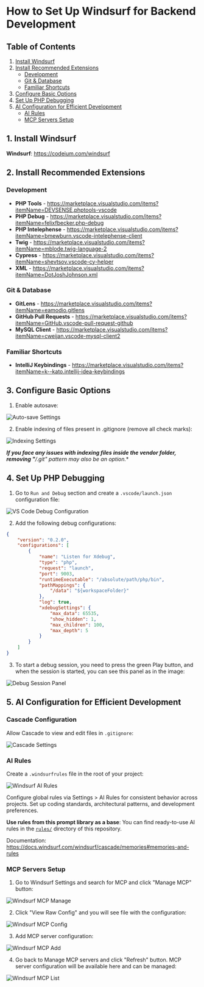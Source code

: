 # How to Set Up Windsurf for Backend Development

## Table of Contents

1. [Install Windsurf](#1-install-windsurf)
2. [Install Recommended Extensions](#2-install-recommended-extensions)
   - [Development](#development)
   - [Git & Database](#git--database)
   - [Familiar Shortcuts](#familiar-shortcuts)
3. [Configure Basic Options](#3-configure-basic-options)
4. [Set Up PHP Debugging](#4-set-up-php-debugging)
5. [AI Configuration for Efficient Development](#5-ai-configuration-for-efficient-development)
   - [AI Rules](#ai-rules)
   - [MCP Servers Setup](#mcp-servers-setup)

## 1. Install Windsurf

**Windsurf**: https://codeium.com/windsurf

## 2. Install Recommended Extensions

### Development

- **PHP Tools** - https://marketplace.visualstudio.com/items?itemName=DEVSENSE.phptools-vscode
- **PHP Debug** - https://marketplace.visualstudio.com/items?itemName=felixfbecker.php-debug
- **PHP Intelephense** - https://marketplace.visualstudio.com/items?itemName=bmewburn.vscode-intelephense-client
- **Twig** - https://marketplace.visualstudio.com/items?itemName=mblode.twig-language-2
- **Cypress** - https://marketplace.visualstudio.com/items?itemName=shevtsov.vscode-cy-helper
- **XML** - https://marketplace.visualstudio.com/items?itemName=DotJoshJohnson.xml

### Git & Database

- **GitLens** - https://marketplace.visualstudio.com/items?itemName=eamodio.gitlens
- **GitHub Pull Requests** - https://marketplace.visualstudio.com/items?itemName=GitHub.vscode-pull-request-github
- **MySQL Client** - https://marketplace.visualstudio.com/items?itemName=cweijan.vscode-mysql-client2

### Familiar Shortcuts

- **IntelliJ Keybindings** - https://marketplace.visualstudio.com/items?itemName=k--kato.intellij-idea-keybindings

## 3. Configure Basic Options

1. Enable autosave:

![Auto-save Settings](images/6b836bc3-9f0f-4f05-af47-20ae0b360438.png)

2. Enable indexing of files present in .gitignore (remove all check marks):

![Indexing Settings](images/6ca4a594-4aa5-426d-9190-5a4066717a29.png)

***If you face any issues with indexing files inside the vendor folder, removing "**/.git" pattern may also be an option.**

## 4. Set Up PHP Debugging

1. Go to `Run and Debug` section and create a `.vscode/launch.json` configuration file:

![VS Code Debug Configuration](images/64528034-0c6f-4933-b7e4-945496de79c4.png)

2. Add the following debug configurations:

```json
{
    "version": "0.2.0",
    "configurations": [
        {
            "name": "Listen for Xdebug",
            "type": "php",
            "request": "launch",
            "port": 9003,
            "runtimeExecutable": "/absolute/path/php/bin",
            "pathMappings": {
                "/data": "${workspaceFolder}"
            },
            "log": true,
            "xdebugSettings": {
                "max_data": 65535,
                "show_hidden": 1,
                "max_children": 100,
                "max_depth": 5
            }
        }
    ]
}
```

3. To start a debug session, you need to press the green Play button, and when the session is started, you can see this panel as in the image:

![Debug Session Panel](images/293f94cf-c14d-46e1-9a0d-0cb4652a9654.png)

## 5. AI Configuration for Efficient Development

### Cascade Configuration

Allow Cascade to view and edit files in `.gitignore`:

![Cascade Settings](images/cascade_settings.png)

### AI Rules

Create a `.windsurfrules` file in the root of your project:

![Windsurf AI Rules](images/997a5146-155d-4db8-ae23-fefbfda1ebbe.png)

Configure global rules via Settings > AI Rules for consistent behavior across projects. Set up coding standards, architectural patterns, and development preferences.

**Use rules from this prompt library as a base**: You can find ready-to-use AI rules in the [`rules/`](../rules/) directory of this repository.

Documentation: https://docs.windsurf.com/windsurf/cascade/memories#memories-and-rules

### MCP Servers Setup

1. Go to Windsurf Settings and search for MCP and click "Manage MCP" button:

![Windsurf MCP Manage](images/5e8dadfe-2e30-44cd-9b1f-6ffaf1555fea.png)

2. Click "View Raw Config" and you will see file with the configuration:

![Windsurf MCP Config](images/bbe94912-09df-4788-b6a0-ba06164c8f05.png)

3. Add MCP server configuration:

![Windsurf MCP Add](images/a16abd0b-8ec7-4bf3-88e1-3f5004c735a3.png)

4. Go back to Manage MCP servers and click "Refresh" button. MCP server configuration will be available here and can be managed:

![Windsurf MCP List](images/7bd25d4c-fb59-4769-a72d-f287b063a02f.png)
